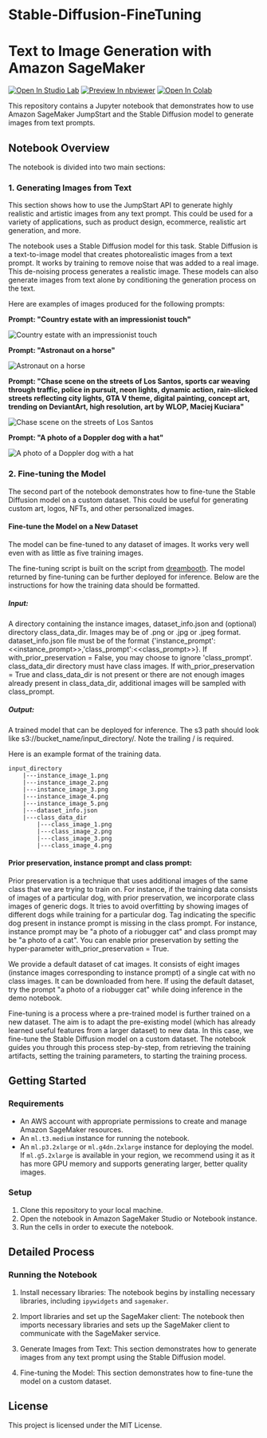 # Stable-Diffusion-FineTuning
# Text to Image Generation with Amazon SageMaker

[![Open In Studio Lab](https://studiolab.sagemaker.aws/studiolab.svg)](https://studiolab.sagemaker.aws/)
[![Preview In nbviewer](https://img.shields.io/badge/render-nbviewer-orange.svg)](https://nbviewer.jupyter.org/)
[![Open In Colab](https://colab.research.google.com/assets/colab-badge.svg)](https://colab.research.google.com/)

This repository contains a Jupyter notebook that demonstrates how to use Amazon SageMaker JumpStart and the Stable Diffusion model to generate images from text prompts.

## Notebook Overview

The notebook is divided into two main sections:

### 1. Generating Images from Text

This section shows how to use the JumpStart API to generate highly realistic and artistic images from any text prompt. This could be used for a variety of applications, such as product design, ecommerce, realistic art generation, and more.

The notebook uses a Stable Diffusion model for this task. Stable Diffusion is a text-to-image model that creates photorealistic images from a text prompt. It works by training to remove noise that was added to a real image. This de-noising process generates a realistic image. These models can also generate images from text alone by conditioning the generation process on the text.

Here are examples of images produced for the following prompts:

**Prompt: "Country estate with an impressionist touch"**

![Country estate with an impressionist touch](https://github.com/vivek7208/Stable-Diffusion-FineTuning/assets/65945306/6f1bc3fa-4fa7-43c8-8fdc-5e2f397493cf)


**Prompt: "Astronaut on a horse"**

![Astronaut on a horse](https://github.com/vivek7208/Stable-Diffusion-FineTuning/assets/65945306/fb30299d-9402-489b-b1a8-f0e49c99c9e2)


**Prompt: "Chase scene on the streets of Los Santos, sports car weaving through traffic, police in pursuit, neon lights, dynamic action, rain-slicked streets reflecting city lights, GTA V theme, digital painting, concept art, trending on DeviantArt, high resolution, art by WLOP, Maciej Kuciara"**

![Chase scene on the streets of Los Santos](https://github.com/vivek7208/Stable-Diffusion-FineTuning/assets/65945306/e91836e6-e42e-44e3-a65a-c607c72c5d0a)


**Prompt: "A photo of a Doppler dog with a hat"**

![A photo of a Doppler dog with a hat](https://github.com/vivek7208/Stable-Diffusion-FineTuning/assets/65945306/a78376f4-3fcb-4775-9398-c2155d90afb5)

### 2. Fine-tuning the Model

The second part of the notebook demonstrates how to fine-tune the Stable Diffusion model on a custom dataset. This could be useful for generating custom art, logos, NFTs, and other personalized images.

#### Fine-tune the Model on a New Dataset

The model can be fine-tuned to any dataset of images. It works very well even with as little as five training images.

The fine-tuning script is built on the script from [dreambooth](https://dreambooth.github.io/). The model returned by fine-tuning can be further deployed for inference. Below are the instructions for how the training data should be formatted.

##### Input: 
A directory containing the instance images, dataset_info.json and (optional) directory class_data_dir. Images may be of .png or .jpg or .jpeg format. dataset_info.json file must be of the format {'instance_prompt':<<instance_prompt>>,'class_prompt':<<class_prompt>>}. If with_prior_preservation = False, you may choose to ignore 'class_prompt'. class_data_dir directory must have class images. If with_prior_preservation = True and class_data_dir is not present or there are not enough images already present in class_data_dir, additional images will be sampled with class_prompt.

##### Output: 
A trained model that can be deployed for inference. The s3 path should look like s3://bucket_name/input_directory/. Note the trailing / is required.

Here is an example format of the training data.

```
input_directory
    |---instance_image_1.png
    |---instance_image_2.png
    |---instance_image_3.png
    |---instance_image_4.png
    |---instance_image_5.png
    |---dataset_info.json
    |---class_data_dir
        |---class_image_1.png
        |---class_image_2.png
        |---class_image_3.png
        |---class_image_4.png
```

#### Prior preservation, instance prompt and class prompt: 
Prior preservation is a technique that uses additional images of the same class that we are trying to train on. For instance, if the training data consists of images of a particular dog, with prior preservation, we incorporate class images of generic dogs. It tries to avoid overfitting by showing images of different dogs while training for a particular dog. Tag indicating the specific dog present in instance prompt is missing in the class prompt. For instance, instance prompt may be "a photo of a riobugger cat" and class prompt may be "a photo of a cat". You can enable prior preservation by setting the hyper-parameter with_prior_preservation = True.

We provide a default dataset of cat images. It consists of eight images (instance images corresponding to instance prompt) of a single cat with no class images. It can be downloaded from here. If using the default dataset, try the prompt "a photo of a riobugger cat" while doing inference in the demo notebook.

Fine-tuning is a process where a pre-trained model is further trained on a new dataset. The aim is to adapt the pre-existing model (which has already learned useful features from a larger dataset) to new data. In this case, we fine-tune the Stable Diffusion model on a custom dataset. The notebook guides you through this process step-by-step, from retrieving the training artifacts, setting the training parameters, to starting the training process.

## Getting Started

### Requirements

- An AWS account with appropriate permissions to create and manage Amazon SageMaker resources.
- An `ml.t3.medium` instance for running the notebook.
- An `ml.p3.2xlarge` or `ml.g4dn.2xlarge` instance for deploying the model. If `ml.g5.2xlarge` is available in your region, we recommend using it as it has more GPU memory and supports generating larger, better quality images.

### Setup

1. Clone this repository to your local machine.
2. Open the notebook in Amazon SageMaker Studio or Notebook instance.
3. Run the cells in order to execute the notebook.

## Detailed Process

### Running the Notebook

1. Install necessary libraries: The notebook begins by installing necessary libraries, including `ipywidgets` and `sagemaker`.

2. Import libraries and set up the SageMaker client: The notebook then imports necessary libraries and sets up the SageMaker client to communicate with the SageMaker service.

3. Generate Images from Text: This section demonstrates how to generate images from any text prompt using the Stable Diffusion model.

4. Fine-tuning the Model: This section demonstrates how to fine-tune the model on a custom dataset. 

## License

This project is licensed under the MIT License.
